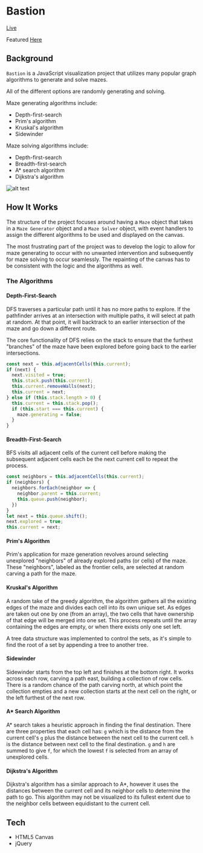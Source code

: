 # Bastion

[Live](https://albertngo1.github.io/bastion/)

Featured [Here](http://www.microsiervos.com/archivo/ordenadores/algoritmos-resolucion-laberintos-accion.html)

## Background
`Bastion` is a JavaScript visualization project that utilizes many popular graph algorithms to generate and solve mazes.

All of the different options are randomly generating and solving.

Maze generating algorithms include:
* Depth-first-search
* Prim's algorithm
* Kruskal's algorithm
* Sidewinder

Maze solving algorithms include:
* Depth-first-search
* Breadth-first-search
* A* search algorithm
* Dijkstra's algorithm

![alt text](/assets/example.gif)

## How It Works

The structure of the project focuses around having a `Maze` object that takes in a `Maze Generator` object and a `Maze Solver` object, with event handlers to assign the different algorithms to be used and displayed on the canvas.

The most frustrating part of the project was to develop the logic to allow for maze generating to occur with no unwanted intervention and subsequently for maze solving to occur seamlessly. The repainting of the canvas has to be consistent with the logic and the algorithms as well.

### The Algorithms

#### Depth-First-Search
  DFS traverses a particular path until it has no more paths to explore. If the pathfinder arrives at an intersection with multiple paths, it will select at path at random. At that point, it will backtrack to an earlier intersection of the maze and go down a different route.

  The core functionality of DFS relies on the stack to ensure that the furthest "branches" of the maze have been explored before going back to the earlier intersections.

```javascript
const next = this.adjacentCells(this.current);
if (next) {
  next.visited = true;
  this.stack.push(this.current);
  this.current.removeWalls(next);
  this.current = next;
} else if (this.stack.length > 0) {
  this.current = this.stack.pop();
  if (this.start === this.current) {
    maze.generating = false;
  }
}
```

#### Breadth-First-Search

BFS visits all adjacent cells of the current cell before making the subsequent adjacent cells each be the next current cell to repeat the process.

```javascript
const neighbors = this.adjacentCells(this.current);
if (neighbors) {
  neighbors.forEach(neighbor => {
    neighbor.parent = this.current;
    this.queue.push(neighbor);
  })
}
let next = this.queue.shift();
next.explored = true;
this.current = next;
```

#### Prim's Algorithm

Prim's application for maze generation revolves around selecting unexplored "neighbors" of already explored paths (or cells) of the maze. These "neighbors", labeled as the frontier cells, are selected at random carving a path for the maze.

#### Kruskal's Algorithm

A random take of the greedy algorithm, the algorithm gathers all the existing edges of the maze and divides each cell into its own unique set. As edges are taken out one by one (from an array), the two cells that have ownership of that edge will be merged into one set. This process repeats until the array containing the edges are empty, or when there exists only one set left.

A tree data structure was implemented to control the sets, as it's simple to find the root of a set by appending a tree to another tree.

#### Sidewinder

Sidewinder starts from the top left and finishes at the bottom right. It works across each row, carving a path east, building a collection of row cells. There is a random chance of the path carving north, at which point the collection empties and a new collection starts at the next cell on the right, or the left furthest of the next row.

#### A* Search Algorithm

A* search takes a heuristic approach in finding the final destination. There are three properties that each cell has: `g` which is the distance from the current cell's `g` plus the distance between the next cell to the current cell. `h` is the distance between next cell to the final destination. `g` and `h` are summed to give `f`, for which the lowest `f` is selected from an array of unexplored cells.

#### Dijkstra's Algorithm

Dijkstra's algorithm has a similar approach to A*, however it uses the distances between the current cell and its neighbor cells to determine the path to go. This algorithm may not be visualized to its fullest extent due to the neighbor cells between equidistant to the current cell.

## Tech

- HTML5 Canvas
- jQuery
